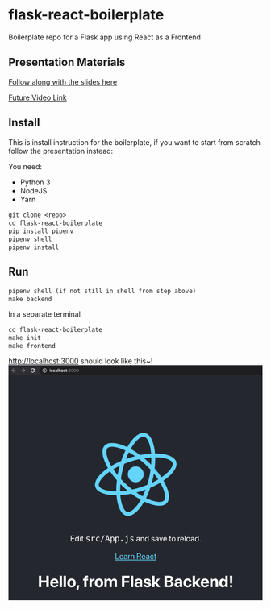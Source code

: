 # flask-react-boilerplate

Boilerplate repo for a Flask app using React as a Frontend

## Presentation Materials

[Follow along with the slides here](https://docs.google.com/presentation/d/1qD9vvtMGnLPO9869TmInR7cUUZJduvpO8zR2z1Fh5Jw/edit?usp=sharing)

[Future Video Link](http://alanswenson.dev)

## Install

This is install instruction for the boilerplate, if you want to start from scratch follow the presentation instead:

You need:

- Python 3
- NodeJS
- Yarn

```shell
git clone <repo>
cd flask-react-boilerplate
pip install pipenv
pipenv shell
pipenv install
```

## Run

```shell
pipenv shell (if not still in shell from step above)
make backend
```

In a separate terminal  

```shell
cd flask-react-boilerplate
make init
make frontend
```

[http://localhost:3000](http://localhost:3000) should look like this~!
![React Success](img/react-success.png)
